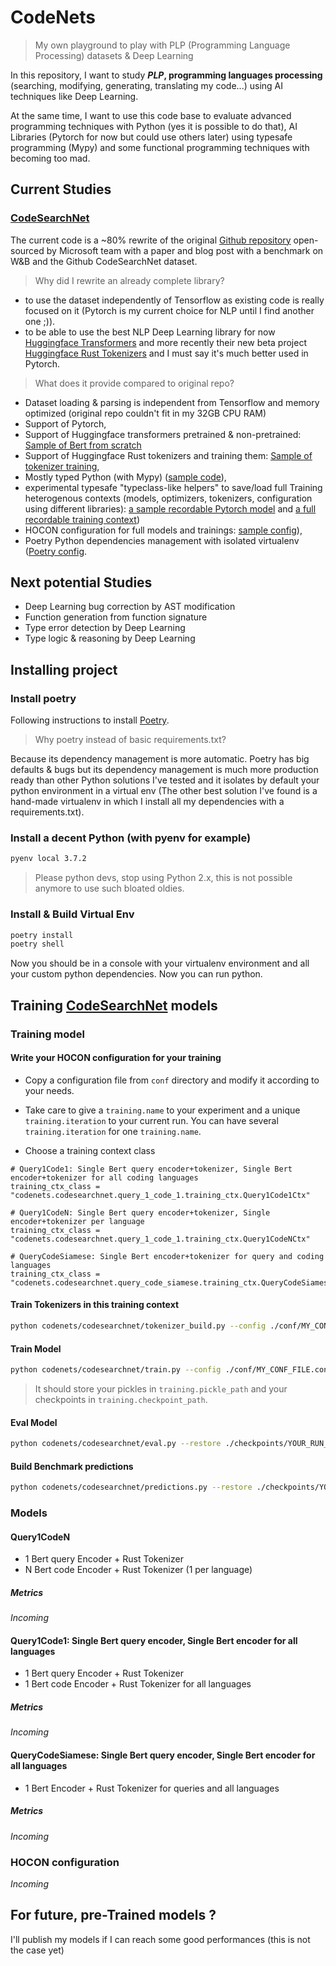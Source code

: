 # CodeNets

> My own playground to play with PLP (Programming Language Processing) datasets & Deep Learning

In this repository, I want to study **_PLP_, programming languages processing** (searching, modifying, generating, translating my code...) using AI techniques like Deep Learning.

At the same time, I want to use this code base to evaluate advanced programming techniques with Python (yes it is possible to do that), AI Libraries (Pytorch for now but could use others later) using typesafe programming (Mypy) and some functional programming techniques with becoming too mad.

## Current Studies

### [CodeSearchNet](https://github.com/github/CodeSearchNet)

The current code is a ~80% rewrite of the original [Github repository](https://github.com/github/CodeSearchNet) open-sourced by Microsoft team with a paper and blog post with a benchmark on W&B and the Github CodeSearchNet dataset.

> Why did I rewrite an already complete library?
- to use the dataset independently of Tensorflow as existing code is really focused on it (Pytorch is my current choice for NLP until I find another one ;)).
- to be able to use the best NLP Deep Learning library for now [Huggingface Transformers](https://github.com/huggingface/transformers) and more recently their new beta project [Huggingface Rust Tokenizers](https://github.com/huggingface/tokenizers) and I must say it's much better used in Pytorch.

> What does it provide compared to original repo?

- Dataset loading & parsing is independent from Tensorflow and memory optimized (original repo couldn't fit in my 32GB CPU RAM)
- Support of Pytorch,
- Support of Huggingface transformers pretrained & non-pretrained: [Sample of Bert from scratch](./codenets/codesearchnet/query_1_code_1/model.py#L111-L126)
- Support of Huggingface Rust tokenizers and training them: [Sample of tokenizer training](./codenets/codesearchnet/query_1_code_1/training_ctx.py#L226-L250),
- Mostly typed Python (with Mypy) ([sample code](./codenets/recordable.py#L13-L25)),
- experimental typesafe "typeclass-like helpers" to save/load full Training heterogenous contexts (models, optimizers, tokenizers, configuration using different libraries): [a sample recordable Pytorch model](./codenets/codesearchnet/query_1_code_1/model.py#L33-L66) and [a full recordable training context](./codenets/codesearchnet/query_1_code_1/model.py#L33-L66))
- HOCON configuration for full models and trainings: [sample config](./conf/default.conf)),
- Poetry Python dependencies management with isolated virtualenv ([Poetry config](./pyproject.toml).



## Next potential Studies

- Deep Learning bug correction by AST modification
- Function generation from function signature
- Type error detection by Deep Learning
- Type logic & reasoning by Deep Learning


## Installing project

### Install poetry

Following instructions to install [Poetry](https://python-poetry.org/docs/).

>Why poetry instead of basic requirements.txt?

Because its dependency management is more automatic. Poetry has big defaults & bugs but its dependency management is much more production ready than other Python solutions I've tested and it isolates by default your python environment in a virtual env (The other best solution I've found is a hand-made virtualenv in which I install all my dependencies with a requirements.txt).

### Install a decent Python (with pyenv for example)

```sh
pyenv local 3.7.2
```

> Please python devs, stop using Python 2.x, this is not possible anymore to use such bloated oldies.

### Install & Build Virtual Env

```sh
poetry install
poetry shell
```

Now you should be in a console with your virtualenv environment and all your custom python dependencies. Now you can run python.

## Training [CodeSearchNet](https://github.com/github/CodeSearchNet) models

### Training model

#### Write your HOCON configuration for your training

- Copy a configuration file from `conf` directory and modify it according to your needs.
- Take care to give a `training.name` to your experiment and a unique `training.iteration` to your current run. You can have several `training.iteration` for one `training.name`.

- Choose a training context class

```
# Query1Code1: Single Bert query encoder+tokenizer, Single Bert encoder+tokenizer for all coding languages
training_ctx_class = "codenets.codesearchnet.query_1_code_1.training_ctx.Query1Code1Ctx"

# Query1CodeN: Single Bert query encoder+tokenizer, Single encoder+tokenizer per language
training_ctx_class = "codenets.codesearchnet.query_1_code_1.training_ctx.Query1CodeNCtx"

# QueryCodeSiamese: Single Bert encoder+tokenizer for query and coding languages
training_ctx_class = "codenets.codesearchnet.query_code_siamese.training_ctx.QueryCodeSiamese"
```

#### Train Tokenizers in this training context

```sh
python codenets/codesearchnet/tokenizer_build.py --config ./conf/MY_CONF_FILE.conf
```

#### Train Model

```sh
python codenets/codesearchnet/train.py --config ./conf/MY_CONF_FILE.conf
```

> It should store your pickles in `training.pickle_path` and your checkpoints in `training.checkpoint_path`.

#### Eval Model

```sh
python codenets/codesearchnet/eval.py --restore ./checkpoints/YOUR_RUN_DIRECTORY
```

#### Build Benchmark predictions

```sh
python codenets/codesearchnet/predictions.py --restore ./checkpoints/YOUR_RUN_DIRECTORY
```


### Models

#### Query1CodeN

- 1 Bert query Encoder + Rust Tokenizer
- N Bert code Encoder + Rust Tokenizer (1 per language)

##### Metrics

_Incoming_

#### Query1Code1: Single Bert query encoder, Single Bert encoder for all languages

- 1 Bert query Encoder + Rust Tokenizer
- 1 Bert code Encoder + Rust Tokenizer for all languages

##### Metrics

_Incoming_

#### QueryCodeSiamese: Single Bert query encoder, Single Bert encoder for all languages

- 1 Bert Encoder + Rust Tokenizer for queries and all languages

##### Metrics

_Incoming_

### HOCON configuration

_Incoming_

## For future, pre-Trained models ?

I'll publish my models if I can reach some good performances (this is not the case yet)
